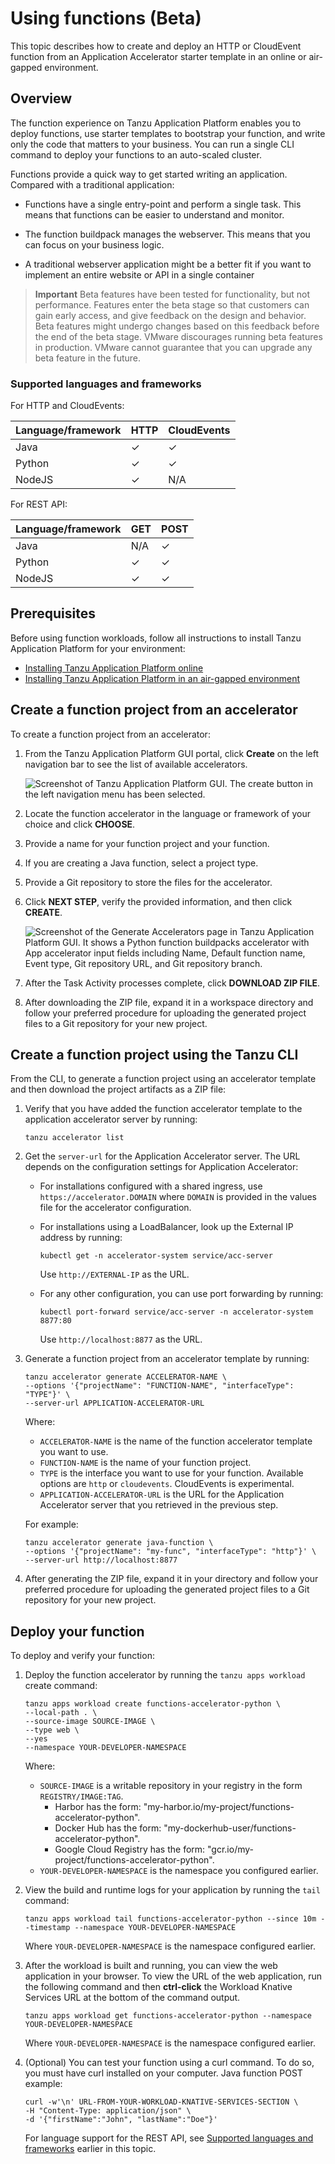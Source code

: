 # Using functions (Beta)

This topic describes how to create and deploy an HTTP or CloudEvent function from an
Application Accelerator starter template in an online or air-gapped environment.

## <a id="overview"></a> Overview

The function experience on Tanzu Application Platform enables you to deploy functions, use
starter templates to bootstrap your function, and write only the code that matters to your business.
You can run a single CLI command to deploy your functions to an auto-scaled cluster.

Functions provide a quick way to get started writing an application.
Compared with a traditional application:

- Functions have a single entry-point and perform a single task. This means that functions can be
  easier to understand and monitor.

- The function buildpack manages the webserver. This means that you can focus on your business
  logic.

- A traditional webserver application might be a better fit if you want to implement an entire
  website or API in a single container

> **Important** Beta features have been tested for functionality, but not performance.
> Features enter the beta stage so that customers can gain early access, and give
> feedback on the design and behavior.
> Beta features might undergo changes based on this feedback before the end of the beta stage.
> VMware discourages running beta features in production.
> VMware cannot guarantee that you can upgrade any beta feature in the future.

### <a id="supportedlangs"></a> Supported languages and frameworks

For HTTP and CloudEvents:

| Language/framework     | HTTP     | CloudEvents |
|------------------------|----------|-------------|
| Java                   | &check;  | &check;     |
| Python                 | &check;  | &check;     |
| NodeJS                 | &check;  | N/A         |

For REST API:

| Language/framework     | GET      | POST    |
|------------------------|----------|---------|
| Java                   | N/A      | &check; |
| Python                 | &check;  | &check; |
| NodeJS                 | &check;  | &check; |

## <a id="prereqs"></a> Prerequisites

Before using function workloads, follow all instructions to install Tanzu Application Platform
for your environment:

- [Installing Tanzu Application Platform online](../online-install-intro.md)
- [Installing Tanzu Application Platform in an air-gapped environment](../offline-install-intro.md#install-air-gap)

## <a id="create-function-proj-acc"></a> Create a function project from an accelerator

To create a function project from an accelerator:

1. From the Tanzu Application Platform GUI portal, click **Create** on the left navigation bar to see
   the list of available accelerators.

   ![Screenshot of Tanzu Application Platform GUI. The create button in the left navigation menu has been selected.](images/create-accelerator.png)

1. Locate the function accelerator in the language or framework of your choice and click **CHOOSE**.

1. Provide a name for your function project and your function.

1. If you are creating a Java function, select a project type.

1. Provide a Git repository to store the files for the accelerator.

1. Click **NEXT STEP**, verify the
   provided information, and then click **CREATE**.

    ![Screenshot of the Generate Accelerators page in Tanzu Application Platform GUI. It shows a Python function buildpacks accelerator with App accelerator input fields including Name, Default function name, Event type, Git repository URL, and Git repository branch.](images/generate-accelerators.png)

1. After the Task Activity processes complete, click **DOWNLOAD ZIP FILE**.

1. After downloading the ZIP file, expand it in a workspace directory and follow your preferred
   procedure for uploading the generated project files to a Git repository for your new project.

## <a id="create-function-proj-cli"></a> Create a function project using the Tanzu CLI

From the CLI, to generate a function project using an accelerator template and then download the
project artifacts as a ZIP file:

1. Verify that you have added the function accelerator template to the application accelerator
   server by running:

    ```console
    tanzu accelerator list
    ```

1. Get the `server-url` for the Application Accelerator server.
   The URL depends on the configuration settings for Application Accelerator:

   - For installations configured with a shared ingress, use `https://accelerator.DOMAIN`
     where `DOMAIN` is provided in the values file for the accelerator configuration.

   - For installations using a LoadBalancer, look up the External IP address by running:

     ```console
     kubectl get -n accelerator-system service/acc-server
     ```

     Use `http://EXTERNAL-IP` as the URL.

   - For any other configuration, you can use port forwarding by running:

     ```console
     kubectl port-forward service/acc-server -n accelerator-system 8877:80
     ```

     Use `http://localhost:8877` as the URL.

1. Generate a function project from an accelerator template by running:

    ```console
    tanzu accelerator generate ACCELERATOR-NAME \
    --options '{"projectName": "FUNCTION-NAME", "interfaceType": "TYPE"}' \
    --server-url APPLICATION-ACCELERATOR-URL
    ```

    Where:

    - `ACCELERATOR-NAME` is the name of the function accelerator template you want to use.
    - `FUNCTION-NAME` is the name of your function project.
    - `TYPE` is the interface you want to use for your function.
      Available options are `http` or `cloudevents`. CloudEvents is experimental.
    - `APPLICATION-ACCELERATOR-URL` is the URL for the Application Accelerator server that you
      retrieved in the previous step.

    For example:

    ```console
    tanzu accelerator generate java-function \
    --options '{"projectName": "my-func", "interfaceType": "http"}' \
    --server-url http://localhost:8877
    ```

1. After generating the ZIP file, expand it in your directory and follow your preferred procedure for
   uploading the generated project files to a Git repository for your new project.

## <a id="deploy-function"></a> Deploy your function

To deploy and verify your function:

1. Deploy the function accelerator by running the `tanzu apps workload` create command:

    ```console
    tanzu apps workload create functions-accelerator-python \
    --local-path . \
    --source-image SOURCE-IMAGE \
    --type web \
    --yes
    --namespace YOUR-DEVELOPER-NAMESPACE
    ```

    Where:

    - `SOURCE-IMAGE` is a writable repository in your registry in the form `REGISTRY/IMAGE:TAG`.
      - Harbor has the form: "my-harbor.io/my-project/functions-accelerator-python".
      - Docker Hub has the form: "my-dockerhub-user/functions-accelerator-python".
      - Google Cloud Registry has the form: "gcr.io/my-project/functions-accelerator-python".
    - `YOUR-DEVELOPER-NAMESPACE` is the namespace you configured earlier.

1. View the build and runtime logs for your application by running the `tail` command:

    ```console
    tanzu apps workload tail functions-accelerator-python --since 10m --timestamp --namespace YOUR-DEVELOPER-NAMESPACE
    ```

   Where `YOUR-DEVELOPER-NAMESPACE` is the namespace configured earlier.

1. After the workload is built and running, you can view the web application in your browser.
   To view the URL of the web application, run the following command and then **ctrl-click** the
   Workload Knative Services URL at the bottom of the command output.

    ```console
    tanzu apps workload get functions-accelerator-python --namespace YOUR-DEVELOPER-NAMESPACE
    ```

    Where `YOUR-DEVELOPER-NAMESPACE` is the namespace configured earlier.

1. (Optional) You can test your function using a curl command. To do so, you must have curl
installed on your computer. Java function POST example:

   ```console
   curl -w'\n' URL-FROM-YOUR-WORKLOAD-KNATIVE-SERVICES-SECTION \
   -H "Content-Type: application/json" \
   -d '{"firstName":"John", "lastName":"Doe"}'
   ```

   For language support for the REST API, see [Supported languages and frameworks](#supportedlangs)
   earlier in this topic.
